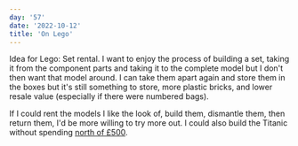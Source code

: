 ```yaml
---
day: '57'
date: '2022-10-12'
title: 'On Lego'
---
```


Idea for Lego: Set rental. I want to enjoy the process of building a set, taking it from the component parts and taking it to the complete model but I don't then want that model around. I can take them apart again and store them in the boxes but it's still something to store, more plastic bricks, and lower resale value (especially if there were numbered bags).

If I could rent the models I like the look of, build them, dismantle them, then return them, I'd be more willing to try more out. I could also build the Titanic without spending [north of £500](https://www.lego.com/en-gb/product/lego-titanic-10294).

